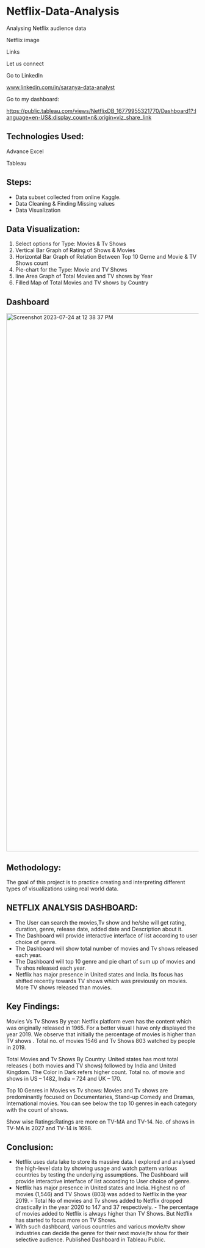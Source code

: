 # Netflix-Data-Analysis
Analysing Netflix audience data


Netflix image


Links

Let us connect 

Go to LinkedIn

www.linkedin.com/in/saranya-data-analyst

Go to my dashboard:

https://public.tableau.com/views/NetflixDB_16779955321770/Dashboard1?:language=en-US&:display_count=n&:origin=viz_share_link

## Technologies Used:

Advance Excel

Tableau

## Steps:
* Data subset collected from online Kaggle.
* Data Cleaning & Finding Missing values
* Data Visualization

## Data Visualization:
1) Select options for Type: Movies & Tv Shows
2) Vertical Bar Graph of Rating of Shows & Movies
3) Horizontal Bar Graph of Relation Between Top 10 Gerne and Movie & TV Shows count
4) Pie-chart for the Type: Movie and TV Shows
5) line Area Graph of Total Movies and TV shows by Year
6) Filled Map of Total Movies and TV shows by Country

## Dashboard

<img width="1411" alt="Screenshot 2023-07-24 at 12 38 37 PM" src="https://github.com/SaraKarsa/Netflix-Data-Analysis/assets/132733506/0a57de60-abcd-4fdc-bf7e-4918fa1c8dc3">


## Methodology:

The goal of this project is to practice creating and interpreting different types of visualizations using real world data. 


## NETFLIX ANALYSIS DASHBOARD:
* The User can search the movies,Tv show and he/she will get rating, duration, genre, release date, added date and Description about it.
* The Dashboard will provide interactive interface of list according to user choice of genre.
* The Dashboard will show total number of movies and Tv shows released each year.
* The Dashboard will top 10 genre and pie chart of sum up of movies and Tv shos released each year.
* Netflix has major presence in United states and India. Its focus has shifted recently towards TV shows which was previously on movies. More TV shows released than movies.

## Key Findings:
Movies Vs Tv Shows By year: Netflix platform even has the content which was originally released in 1965. For a better visual I have only displayed the  year 2019. We observe that initially the percentage of movies is higher than TV shows . Total no. of movies 1546 and Tv Shows 803 watched by people in 2019.

Total Movies and Tv Shows By Country: United states has most total releases ( both movies and TV shows) followed by India and United Kingdom. The Color in Dark refers higher count.  Total no. of movie and shows in US – 1482, India – 724 and  UK – 170.

Top 10 Genres in Movies vs Tv shows: Movies and Tv shows are predominantly focused on Documentaries, Stand-up Comedy and Dramas, International movies. You can see below the top 10 genres in each category with the count of shows. 

Show wise Ratings:Ratings are more on TV-MA and TV-14. No. of shows in TV-MA is 2027 and TV-14 is 1698.


## Conclusion:

   * Netflix uses data lake to store its massive data. I explored and analysed the high-level data by showing usage and watch pattern various countries by testing the underlying assumptions. The Dashboard will provide interactive interface of list according to User choice of genre. 
   * Netflix has major presence in United states and India. Highest no of movies (1,546) and TV Shows (803) was added to Netflix in the year 2019. - Total No of movies and Tv shows added to Netflix dropped drastically in the year 2020 to 147 and 37 respectively. - The percentage of movies added to Netflix is always higher than TV Shows. But Netflix has started to focus more on TV Shows. 
   * With such dashboard, various countries and various movie/tv show industries can decide the genre for their next movie/tv show for their selective audience. Published Dashboard in Tableau Public. 






